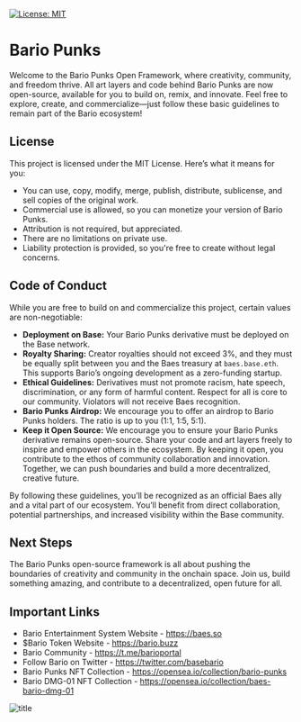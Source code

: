 [![License: MIT](https://img.shields.io/badge/License-MIT-yellow.svg)](https://opensource.org/licenses/MIT)

# Bario Punks

Welcome to the Bario Punks Open Framework, where creativity, community, and freedom thrive. All art layers and code behind Bario Punks are now open-source, available for you to build on, remix, and innovate. Feel free to explore, create, and commercialize—just follow these basic guidelines to remain part of the Bario ecosystem!

## License
This project is licensed under the MIT License. Here’s what it means for you:

* You can use, copy, modify, merge, publish, distribute, sublicense, and sell copies of the original work.
* Commercial use is allowed, so you can monetize your version of Bario Punks.
* Attribution is not required, but appreciated.
* There are no limitations on private use.
* Liability protection is provided, so you're free to create without legal concerns.

## Code of Conduct
While you are free to build on and commercialize this project, certain values are non-negotiable:

* **Deployment on Base:** Your Bario Punks derivative must be deployed on the Base network.
* **Royalty Sharing:** Creator royalties should not exceed 3%, and they must be equally split between you and the Baes treasury at `baes.base.eth`. This supports Bario’s ongoing development as a zero-funding startup.
* **Ethical Guidelines:** Derivatives must not promote racism, hate speech, discrimination, or any form of harmful content. Respect for all is core to our community. Violators will not receive Baes recognition.
* **Bario Punks Airdrop:** We encourage you to offer an airdrop to Bario Punks holders. The ratio is up to you (1:1, 1:5, 5:1).
* **Keep it Open Source:** We encourage you to ensure your Bario Punks derivative remains open-source. Share your code and art layers freely to inspire and empower others in the ecosystem. By keeping it open, you contribute to the ethos of community collaboration and innovation. Together, we can push boundaries and build a more decentralized, creative future.

By following these guidelines, you’ll be recognized as an official Baes ally and a vital part of our ecosystem. You’ll benefit from direct collaboration, potential partnerships, and increased visibility within the Base community.

## Next Steps
The Bario Punks open-source framework is all about pushing the boundaries of creativity and community in the onchain space. Join us, build something amazing, and contribute to a decentralized, open future for all. 


## Important Links

* Bario Entertainment System Website - https://baes.so
* $Bario Token Website - https://bario.buzz
* Bario Community - https://t.me/barioportal
* Follow Bario on Twitter - https://twitter.com/basebario
* Bario Punks NFT Collection - https://opensea.io/collection/bario-punks
* Bario DMG-01 NFT Collection - https://opensea.io/collection/baes-bario-dmg-01

![title](https://i.seadn.io/s/primary-drops/0xdc1c20df3f8ededf1466399c5d5d17d864bd3f0f/33348322:about:media:d5ecebab-5743-4e25-979a-febdac7a2eca.png?auto=format&dpr=1&w=1200)